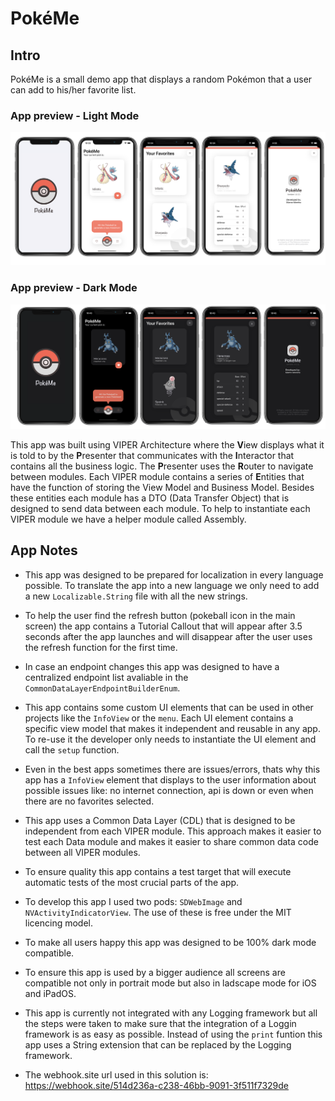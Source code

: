 # PokéMe

## Intro
PokéMe is a small demo app that displays a random Pokémon that a user can add to his/her favorite list.

### App preview - Light Mode 
![App](./documentationImages/6.png)

### App preview - Dark Mode 
![App](./documentationImages/7.png)


This app was built using VIPER Architecture where the **V**iew displays what it is told to by the **P**resenter that communicates with the **I**nteractor that contains all the business logic.
The **P**resenter uses the **R**outer to navigate between modules. 
Each VIPER module contains a series of **E**ntities that have the function of storing the View Model and  Business Model. Besides these entities each module has a DTO (Data Transfer Object) that is designed to send data between each module.
To help to instantiate each VIPER module we have a helper module called Assembly.

## App Notes 
- This app was designed to be prepared for localization in every language possible. To translate the app into a new language we only need to add a new `Localizable.String` file with all the new strings.

- To help the user find the refresh button (pokeball icon in the main screen) the app contains a Tutorial Callout that will appear after 3.5 seconds after the app launches and will disappear after the user uses the refresh function for the first time.

- In case an endpoint changes this app was designed to have a centralized endpoint list avaliable in the `CommonDataLayerEndpointBuilderEnum`.

- This app contains some custom UI elements that can be used in other projects like the `InfoView` or the `menu`. Each UI element contains a specific view model that makes it independent and reusable in any app. To re-use it the developer only needs to instantiate the UI element and call the `setup` function. 

- Even in the best apps sometimes there are issues/errors, thats why this app has a `InfoView` element that displays to the user information about possible issues like: no internet connection, api is down or even when there are no favorites selected.

- This app uses a Common Data Layer (CDL) that is designed to be independent from each VIPER module. This approach makes it easier to test each Data module and makes it easier to share common data code between all VIPER modules.

- To ensure quality this app contains a test target that will execute automatic tests of the most crucial parts of the app.

- To develop this app I used two pods: `SDWebImage` and `NVActivityIndicatorView`. The use of these is free under the MIT licencing model.

- To make all users happy this app was designed to be 100% dark mode compatible.

- To ensure this app is used by a bigger audience all screens are compatible not only in portrait mode but also in ladscape mode for iOS and iPadOS.

- This app is currently not integrated with any Logging framework but all the steps were taken to make sure that the integration of a Loggin framework is as easy as possible. Instead of using the `print` funtion this app uses a String extension that can be replaced by the Logging framework. 

- The webhook.site url used in this solution is: https://webhook.site/514d236a-c238-46bb-9091-3f511f7329de
